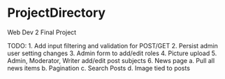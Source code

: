 # ProjectDirectory
 Web Dev 2 Final Project

TODO: 1. Add input filtering and validation for POST/GET
      2. Persist admin user setting changes
      3. Admin form to add/edit roles
      4. Picture upload
      5. Admin, Moderator, Writer add/edit post subjects
      6. News page
         a. Pull all news items
         b. Pagination
         c. Search Posts
         d. Image tied to posts
